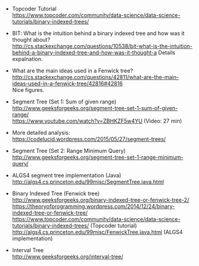 
* Topcoder Tutorial
<br>https://www.topcoder.com/community/data-science/data-science-tutorials/binary-indexed-trees/

* BIT: What is the intuition behind a binary indexed tree and how was it thought about?
<br>http://cs.stackexchange.com/questions/10538/bit-what-is-the-intuition-behind-a-binary-indexed-tree-and-how-was-it-thought-a
Details expalnation.

* What are the main ideas used in a Fenwick tree?
<br>http://cs.stackexchange.com/questions/42811/what-are-the-main-ideas-used-in-a-fenwick-tree/42816#42816
<br>Nice figures.

* Segment Tree (Set 1: Sum of given range)
<br>http://www.geeksforgeeks.org/segment-tree-set-1-sum-of-given-range/
<br>https://www.youtube.com/watch?v=ZBHKZF5w4YU (Video: 27 min)

* More detailed analysis:
<br>https://codelucid.wordpress.com/2015/05/27/segment-trees/

* Segment Tree (Set 2: Range Minimum Query)
<br>http://www.geeksforgeeks.org/segment-tree-set-1-range-minimum-query/

* ALGS4 segment tree implementation (Java)
<br>http://algs4.cs.princeton.edu/99misc/SegmentTree.java.html

* Binary Indexed Tree (Fenwick tree)
<br>http://www.geeksforgeeks.org/binary-indexed-tree-or-fenwick-tree-2/
<br>https://theoryofprogramming.wordpress.com/2014/12/24/binary-indexed-tree-or-fenwick-tree/
<br>https://www.topcoder.com/community/data-science/data-science-tutorials/binary-indexed-trees/ (Topcoder tutorial)
<br>http://algs4.cs.princeton.edu/99misc/FenwickTree.java.html (ALGS4 implementation)

* Interval Tree
<br>http://www.geeksforgeeks.org/interval-tree/
